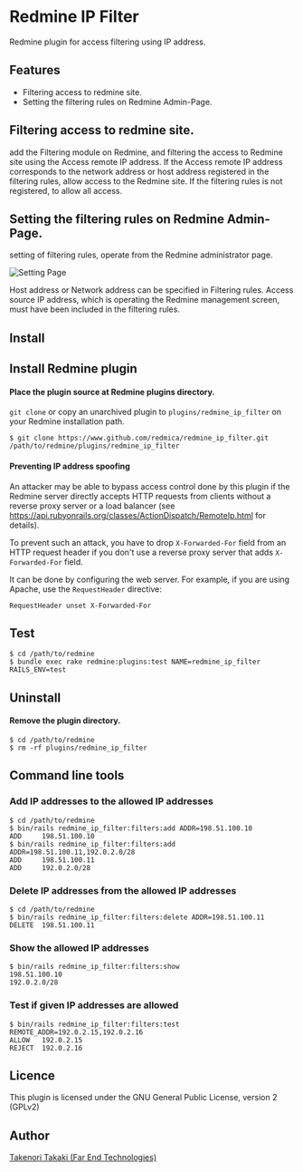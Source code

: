 # Redmine IP Filter

Redmine plugin for access filtering using IP address.

## Features

* Filtering access to redmine site. 
* Setting the filtering rules on Redmine Admin-Page.

## Filtering access to redmine site. 

add the Filtering module on Redmine, and filtering the access to Redmine site using the Access remote IP address.
If the Access remote IP address corresponds to the network address or host address registered in the filtering rules, allow access to the Redmine site.
If the filtering rules is not registered, to allow all access.

## Setting the filtering rules on Redmine Admin-Page.

setting of filtering rules, operate from the Redmine administrator page.

![Setting Page](images/setting_page.png?raw=true "Setting Page on Redmine Admine Page")

Host address or Network address can be specified in Filtering rules.
Access source IP address, which is operating the Redmine management screen, must have been included in the filtering rules.

## Install

## Install Redmine plugin

#### Place the plugin source at Redmine plugins directory.

`git clone` or copy an unarchived plugin to
`plugins/redmine_ip_filter` on your Redmine installation path.

```
$ git clone https://www.github.com/redmica/redmine_ip_filter.git /path/to/redmine/plugins/redmine_ip_filter
```

#### Preventing IP address spoofing

An attacker may be able to bypass access control done by this plugin if the Redmine server directly accepts HTTP requests from clients without a reverse proxy server or a load balancer (see https://api.rubyonrails.org/classes/ActionDispatch/RemoteIp.html for details).

To prevent such an attack, you have to drop `X-Forwarded-For` field from an HTTP request header if you don't use a reverse proxy server that adds `X-Forwarded-For` field.

It can be done by configuring the web server. For example, if you are using Apache, use the `RequestHeader` directive:

```
RequestHeader unset X-Forwarded-For
```


## Test

```
$ cd /path/to/redmine
$ bundle exec rake redmine:plugins:test NAME=redmine_ip_filter RAILS_ENV=test
```


## Uninstall

#### Remove the plugin directory.

```
$ cd /path/to/redmine
$ rm -rf plugins/redmine_ip_filter
```

## Command line tools

### Add IP addresses to the allowed IP addresses

```
$ cd /path/to/redmine
$ bin/rails redmine_ip_filter:filters:add ADDR=198.51.100.10
ADD     198.51.100.10
$ bin/rails redmine_ip_filter:filters:add ADDR=198.51.100.11,192.0.2.0/28
ADD     198.51.100.11
ADD     192.0.2.0/28
```

### Delete IP addresses from the allowed IP addresses

```
$ cd /path/to/redmine
$ bin/rails redmine_ip_filter:filters:delete ADDR=198.51.100.11
DELETE  198.51.100.11
```

### Show the allowed IP addresses

```
$ bin/rails redmine_ip_filter:filters:show
198.51.100.10
192.0.2.0/28
```

### Test if given IP addresses are allowed

```
$ bin/rails redmine_ip_filter:filters:test REMOTE_ADDR=192.0.2.15,192.0.2.16
ALLOW   192.0.2.15
REJECT  192.0.2.16
```


## Licence

This plugin is licensed under the GNU General Public License, version 2 (GPLv2)

## Author

[Takenori Takaki (Far End Technologies)](https://www.farend.co.jp)
